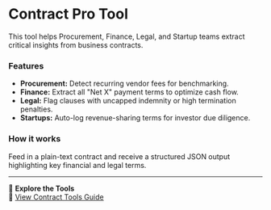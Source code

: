 # Contract Pro Tool

This tool helps Procurement, Finance, Legal, and Startup teams extract critical insights from business contracts.

### Features
- **Procurement:** Detect recurring vendor fees for benchmarking.
- **Finance:** Extract all "Net X" payment terms to optimize cash flow.
- **Legal:** Flag clauses with uncapped indemnity or high termination penalties.
- **Startups:** Auto-log revenue-sharing terms for investor due diligence.

### How it works
Feed in a plain-text contract and receive a structured JSON output highlighting key financial and legal terms.

---

📄 **Explore the Tools**  
🔗 [View Contract Tools Guide](/Contract-Pro-Laucher.md)

